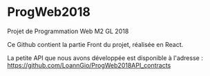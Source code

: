 # ProgWeb2018
Projet de Programmation Web M2 GL 2018

Ce Github contient la partie Front du projet, réalisée en React.

La petite API que nous avons développée est disponible à l'adresse : https://github.com/LoannGio/ProgWeb2018API_contracts